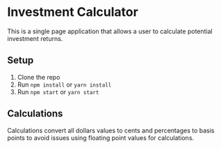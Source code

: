 # Investment Calculator
This is a single page application that allows a user to calculate potential investment returns.

## Setup
1.  Clone the repo
2.  Run ```npm install``` or ```yarn install```
3.  Run ```npm start``` or ```yarn start```

## Calculations
Calculations convert all dollars values to cents and percentages to basis points to avoid issues using floating point values for calculations.
